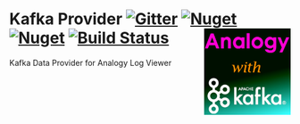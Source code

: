 
# Kafka Provider      [![Gitter](https://badges.gitter.im/Analogy-LogViewer/community.svg)](https://gitter.im/Analogy-LogViewer/community?utm_source=badge&utm_medium=badge&utm_campaign=pr-badge) [![Nuget](https://img.shields.io/nuget/v/Analogy.LogViewer.KafkaProvider)](https://www.nuget.org/packages/Analogy.LogViewer.KafkaProvider/) [![Nuget](https://img.shields.io/nuget/dt/Analogy.LogViewer.KafkaProvider)](https://www.nuget.org/packages/Analogy.LogViewer.KafkaProvider/)    [![Build Status](https://dev.azure.com/Analogy-LogViewer/Analogy%20Log%20Viewer/_apis/build/status/Analogy-LogViewer.Analogy.LogViewer.KafkaProvider?branchName=master)](https://dev.azure.com/Analogy-LogViewer/Analogy%20Log%20Viewer/_build/latest?definitionId=5&branchName=master)   <img src="./Assets/Analogy_With_kafka.png" align="right" width="155px" height="155px">
Kafka Data Provider for Analogy Log Viewer
